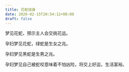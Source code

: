 ```yaml
---
title: 花蛇绕身
date: 2020-02-15T20:54:12+08:00
draft: false
---
```


梦见花蛇，预示主人会交挑花运。



孕妇梦见花蛇，绿蛇是生女之兆。



孕妇梦见黑蛇是生男之兆。



孕妇梦见自己被蛇咬意味着不怕凶险，将交上好运，生活富裕。
